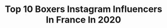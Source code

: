 ---
title: Top 10 Boxers Instagram Influencers In France In 2020
description: >-
  Find top boxers Instagram influencers in France in 2020. Most popular hashtags: #teamcissokho #boxer #boxing #sport.
platform: Instagram
profiles:
  - username: "ahmedelmousaoui"
    fullname: >-
      Ahmed El Mousaoui | AEM BOXING
    location: "France"
    followers: 54296
    engagement: 340
    commentsToLikes: 0.028042
    avatar: "https://scontent-lht6-1.cdninstagram.com/v/t51.2885-19/s320x320/92534986_210049143616922_299980547680108544_n.jpg?_nc_ht=scontent-lht6-1.cdninstagram.com&_nc_ohc=Dizpf3UQz9kAX_BMSOL&oh=f3753ca0e04e86867892c1e3322869eb&oe=5EB88C22"
    verified: true
    hashtags: "#traininghard, #wilderfury2, #everlasteu, #tanger"
  - username: "souleycissokho"
    fullname: >-
      Souleymane Cissokho
    location: "France"
    followers: 85777
    engagement: 405
    commentsToLikes: 0.013623
    avatar: "https://scontent-lhr8-1.cdninstagram.com/v/t51.2885-19/s320x320/81451565_2762119080569237_5221771519935381504_n.jpg?_nc_ht=scontent-lhr8-1.cdninstagram.com&_nc_ohc=RqRUKAltY-8AX-Lvw7e&oh=192860a0a1c761d28eee5548e70d4afd&oe=5EBB84C5"
    verified: true
    hashtags: "#uahovrmachina, #senegal, #work, #recovery"
  - username: "jkitoubilel"
    fullname: >-
      Bilel Jkitou
    location: "France"
    followers: 143707
    engagement: 368
    commentsToLikes: 0.008649
    avatar: "https://scontent-ams4-1.cdninstagram.com/v/t51.2885-19/s320x320/90090289_205723637345798_3183966776736088064_n.jpg?_nc_ht=scontent-ams4-1.cdninstagram.com&_nc_ohc=3jeiOwroWuYAX8htngd&oh=b8913530920fd1837c43669710983560&oe=5EB1D2A4"
    verified: true
    hashtags: "#bileljkitoushadow, #flowconfinement, #ibrahim, #jkitou"
  - username: "mekhaled_elhem69"
    fullname: >-
      Elhem Mekhaled
    location: "France"
    followers: 10716
    engagement: 456
    commentsToLikes: 0.025082
    avatar: "https://scontent-lhr8-1.cdninstagram.com/v/t51.2885-19/s320x320/79446167_570743773763014_4312617103325659136_n.jpg?_nc_ht=scontent-lhr8-1.cdninstagram.com&_nc_ohc=tinpDDBWvpgAX-bFZCJ&oh=c626db5179aa2119e4fe6eacd9fcc8f0&oe=5EBA7229"
    verified: false
    hashtags: "#rapfreestyle, #womanboxing, #lasertattoo, #lasertatto"
  - username: "edwige_ahonto"
    fullname: >-
      Edwige
    location: "France"
    followers: 2616
    engagement: 2358
    commentsToLikes: 0.099231
    avatar: "https://scontent-lhr8-1.cdninstagram.com/v/t51.2885-19/s320x320/44869485_327157001452120_8634271109899878400_n.jpg?_nc_ht=scontent-lhr8-1.cdninstagram.com&_nc_ohc=El5wXsSiAj4AX-EFaOl&oh=e06c16b10a56ad0a018131a6b6b7b7d2&oe=5EBBA89F"
    verified: false
    hashtags: "#mma, #semuscler, #training, #fitnessgoals"
  - username: "sandrinearcizet"
    fullname: >-
      Sandrine Arcizet
    location: "France"
    followers: 29943
    engagement: 614
    commentsToLikes: 0.028547
    avatar: "https://scontent-lht6-1.cdninstagram.com/v/t51.2885-19/s320x320/69214340_528576054632498_8771143406861680640_n.jpg?_nc_ht=scontent-lht6-1.cdninstagram.com&_nc_ohc=cDw5WB8yCqEAX-0ik4b&oh=e9356fb0ac63f210de60c597ff13089a&oe=5EB97CA9"
    verified: false
    hashtags: "#biendanssatete, #facebook, #oiseau, #abyssiniancat"
  - username: "loendko"
    fullname: >-
      
    location: "France"
    followers: 16942
    engagement: 1012
    commentsToLikes: 0.020001
    avatar: "https://scontent-lhr8-1.cdninstagram.com/v/t51.2885-19/s320x320/81827834_710948592762669_1569633516725993472_n.jpg?_nc_ht=scontent-lhr8-1.cdninstagram.com&_nc_ohc=g9FSqXajT08AX_1J4mI&oh=d601540e0a368fd564e3cb2b6a655e26&oe=5EB83F41"
    verified: false
    hashtags: "#chrisdetek34, #instadaily, #baseball, #xsqueezie"
  - username: "maye_name_is_maye"
    fullname: >-
      MAYE
    location: "France"
    followers: 33056
    engagement: 874
    commentsToLikes: 0.033502
    avatar: "https://scontent-lhr8-1.cdninstagram.com/v/t51.2885-19/s320x320/37101291_859131460942700_2191810029777059840_n.jpg?_nc_ht=scontent-lhr8-1.cdninstagram.com&_nc_ohc=Rq_UFPYx3H4AX_hxg_x&oh=78f0d74610813fb47853543a051aacd9&oe=5EBC4A69"
    verified: false
    hashtags: "#undergroud, #tolosa, #streetart, #traindevie"
  - username: "cknightart"
    fullname: >-
      Cameron Knight
    location: "France"
    followers: 93653
    engagement: 857
    commentsToLikes: 0.012685
    avatar: "https://scontent-amt2-1.cdninstagram.com/v/t51.2885-19/s320x320/90053755_1046507769055556_3616973482459398144_n.jpg?_nc_ht=scontent-amt2-1.cdninstagram.com&_nc_ohc=yx9AsG9EI9IAX9p0_Df&oh=766cf77a03f76e2630481e99fde829f2&oe=5EBAB9E7"
    verified: false
    hashtags: "#myheroacademiaremix, #fearofgod, #meaninmagic, #shigirakitoumara"
  - username: "olylamachine"
    fullname: >-
      Oly Yves Roland Polponan
    location: "France"
    followers: 9991
    engagement: 959
    commentsToLikes: 0.033164
    avatar: "https://scontent-ams4-1.cdninstagram.com/v/t51.2885-19/s320x320/84981503_619571112211987_5727476615932280832_n.jpg?_nc_ht=scontent-ams4-1.cdninstagram.com&_nc_ohc=h2YVyPyRcTgAX_ZbcEJ&oh=1352e186d01f5109bb201d6ff5bae0ca&oe=5EB000CA"
    verified: false
    hashtags: "#paris, #womenfitness, #godson, #fighterlife"
---